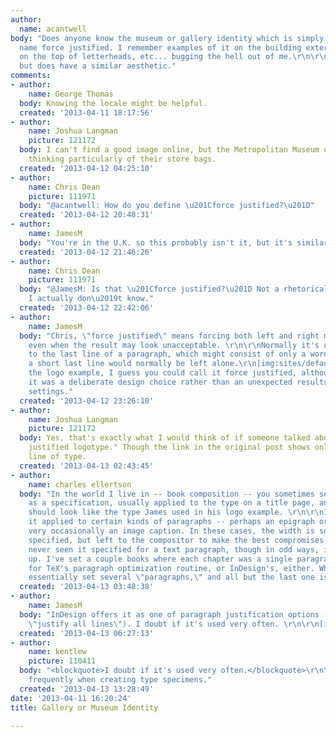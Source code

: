 ```yaml
---
author:
  name: acantwell
body: "Does anyone know the museum or gallery identity which is simply the gallery/museum
  name force justified. I remember examples of it on the building exterior and then
  on the top of letterheads, etc... bugging the hell out of me.\r\n\r\nIt's not http://www.stedelijk.nl
  but does have a similar aesthetic."
comments:
- author:
    name: George Thomas
  body: Knowing the locale might be helpful.
  created: '2013-04-11 18:17:56'
- author:
    name: Joshua Langman
    picture: 121172
  body: I can't find a good image online, but the Metropolitan Museum of Art. I'm
    thinking particularly of their store bags.
  created: '2013-04-12 04:25:10'
- author:
    name: Chris Dean
    picture: 111971
  body: "@acantwell: How do you define \u201Cforce justified?\u201D"
  created: '2013-04-12 20:48:31'
- author:
    name: JamesM
  body: "You're in the U.K. so this probably isn't it, but it's similar to your description.\r\n[img:sites/default/files/old-images/logo_6480.png]"
  created: '2013-04-12 21:46:26'
- author:
    name: Chris Dean
    picture: 111971
  body: "@JamesM: Is that \u201Cforce justified?\u201D Not a rhetorical question.
    I actually don\u2019t know."
  created: '2013-04-12 22:42:06'
- author:
    name: JamesM
  body: "Chris, \"force justified\" means forcing both left and right margins to align
    even when the result may look unacceptable. \r\n\r\nNormally it's used in reference
    to the last line of a paragraph, which might consist of only a word or two, and
    a short last line would normally be left alone.\r\n[img:sites/default/files/old-images/example2_4720.png]\r\n\r\nIn
    the logo example, I guess you could call it force justified, although obviously
    it was a deliberate design choice rather than an unexpected results of paragraph
    settings."
  created: '2013-04-12 23:26:10'
- author:
    name: Joshua Langman
    picture: 121172
  body: Yes, that's exactly what I would think of if someone talked about a "force
    justified logotype." Though the link in the original post shows only a single
    line of type.
  created: '2013-04-13 02:43:45'
- author:
    name: charles ellertson
  body: "In the world I live in -- book composition -- you sometimes see \"force justify\"
    as a specification, usually applied to the type on a title page, and meaning it
    should look like the type James used in his logo example. \r\n\r\nI've also seen
    it applied to certain kinds of paragraphs -- perhaps an epigraph or dedication,
    very occasionally an image caption. In these cases, the width is sometimes not
    specified, but left to the compositor to make the best compromises.\r\n\r\nI've
    never seen it specified for a text paragraph, though in odd ways, it can come
    up. I've set a couple books where each chapter was a single paragraph. Too long
    for TeX's paragraph optimization routine, or InDesign's, either. What you do is
    essentially set several \"paragraphs,\" and all but the last one is \"force justified.\""
  created: '2013-04-13 03:48:38'
- author:
    name: JamesM
  body: "InDesign offers it as one of paragraph justification options (they call it
    \"justify all lines\"). I doubt if it's used very often. \r\n\r\n[img:sites/default/files/old-images/force_6427.jpg]"
  created: '2013-04-13 06:27:13'
- author:
    name: kentlew
    picture: 110411
  body: "<blockquote>I doubt if it's used very often.</blockquote>\r\n\r\nI use force-justify
    frequently when creating type specimens."
  created: '2013-04-13 13:28:49'
date: '2013-04-11 16:20:24'
title: Gallery or Museum Identity

---
```

